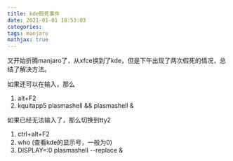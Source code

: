 ```yaml
---
title: kde假死事件
date: 2021-01-01 18:53:03
categories: 
tags: manjaro
mathjax: true
---
```

又开始折腾manjaro了，从xfce换到了kde，但是下午出现了两次假死的情况，总结了解决方法。

<!--more-->

如果还可以在输入，那么
1. alt+F2
2. kquitapp5 plasmashell && plasmashell &

如果已经无法输入了，那么切换到tty2
1. ctrl+alt+F2
2. who (查看kde的显示号，一般为0)
3. DISPLAY=:0 plasmashell --replace &